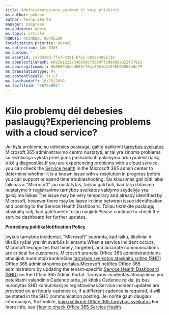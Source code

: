 ```yaml
---
title: Administratoriaus vaidmuo ir kaip priskirti
ms.author: pebaum
author: Techwriter40
manager: pamgreen
ms.audience: Admin
ms.topic: article
ROBOTS: NOINDEX, NOFOLLOW
localization_priority: Normal
ms.collection: Adm_O365
ms.custom: ''
ms.assetid: ca7d439d-ffe7-4351-bfd1-b022e4056138
ms.openlocfilehash: 6092a1222734666807509dff0d86b8a822f37922
ms.sourcegitcommit: 0b06093dabd685f76cc39b1d7c0f8b03883b6e79
ms.translationtype: MT
ms.contentlocale: lt-LT
ms.lasthandoff: 10/25/2019
ms.locfileid: "36754092"
---
```

# <a name="experiencing-problems-with-a-cloud-service"></a><span data-ttu-id="f5762-102">Kilo problemų dėl debesies paslaugų?</span><span class="sxs-lookup"><span data-stu-id="f5762-102">Experiencing problems with a cloud service?</span></span>

<span data-ttu-id="f5762-103">Jei kyla problemų su debesies paslauga, galite patikrinti [tarnybos sveikatos](https://admin.microsoft.com/AdminPortal/Home#/servicehealth) Microsoft 365 administravimo centro nustatyti, ar tai yra žinoma problema su rezoliucija vyksta prieš jums paskambinti palaikymo arba praleisti laiką trikčių diagnostika.</span><span class="sxs-lookup"><span data-stu-id="f5762-103">If you are experiencing problems with a cloud service, you can check the [Service health](https://admin.microsoft.com/AdminPortal/Home#/servicehealth) in the Microsoft 365 admin center to determine whether it is a known issue with a resolution in progress before you call support or spend time troubleshooting.</span></span> <span data-ttu-id="f5762-104">Šis klausimas gali būti labai laikinas ir "Microsoft" jau nustatytas, tačiau gali būti, kad tarp išdavimo nustatymo ir registravimo tarnybos sveikatos valdymo skydelyje yra galiojimo laikas.</span><span class="sxs-lookup"><span data-stu-id="f5762-104">The issue may be very temporary and already identified by Microsoft, however there may be lapse in time between issue identification and posting to the Service Health Dashboard.</span></span> <span data-ttu-id="f5762-105">Toliau tikrinkite paslaugų ataskaitų sritį, kad galėtumėte toliau naujinti.</span><span class="sxs-lookup"><span data-stu-id="f5762-105">Please continue to check the service dashboard for further updates.</span></span>

<span data-ttu-id="f5762-106">**Pranešimų politika**</span><span class="sxs-lookup"><span data-stu-id="f5762-106">**Notification Policy**</span></span>

<span data-ttu-id="f5762-107">Įvykus tarnybos incidentui, "Microsoft" supranta, kad laiku, tiksliniai ir tikslūs ryšiai yra itin svarbūs klientams.</span><span class="sxs-lookup"><span data-stu-id="f5762-107">When a service incident occurs, Microsoft recognizes that timely, targeted, and accurate communications are critical for customers.</span></span> <span data-ttu-id="f5762-108">Microsoft praneša Office 365 administratoriams atnaujinti nuomotojo konkrečios [tarnybos sveikatos ataskaitų srities (SHD)](https://admin.microsoft.com/AdminPortal/Home#/servicehealth) Office 365 administravimo portalas.</span><span class="sxs-lookup"><span data-stu-id="f5762-108">Microsoft notifies Office 365 administrators by updating the tenant-specific [Service Health Dashboard (SHD)](https://admin.microsoft.com/AdminPortal/Home#/servicehealth) on the Office 365 Admin Portal.</span></span> <span data-ttu-id="f5762-109">Tarnybos incidentas atnaujinimai yra pateikiami valandinis Cadence arba, jei kitoks Cadence reikia, jis bus nurodytas SHD komunikacijos registravimas.</span><span class="sxs-lookup"><span data-stu-id="f5762-109">Service incident updates are provided on an hourly cadence or, if a different cadence is required, it will be stated in the SHD communication posting.</span></span> <span data-ttu-id="f5762-110">Jei norite gauti daugiau informacijos, Sužinokite, [kaip patikrinti Office 365 tarnybos sveikatos](https://docs.microsoft.com/office365/enterprise/view-service-health).</span><span class="sxs-lookup"><span data-stu-id="f5762-110">For more info, see [How to check Office 365 Service Health](https://docs.microsoft.com/office365/enterprise/view-service-health).</span></span>

